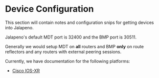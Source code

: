 # Device Configuration

This section will contain notes and configuration snips for getting devices into Jalapeno.

Jalapeno's default MDT port is 32400 and the BMP port is 30511.

Generally we would setup MDT on **all** routers and BMP **only** on route reflectors and any routers with external peering sessions.

Currently, we have documentation for the following platforms:

- [Cisco IOS-XR](xr-config.md)
